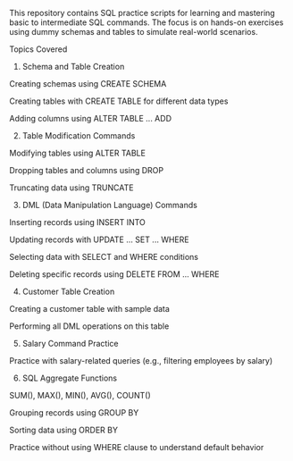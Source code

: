 This repository contains SQL practice scripts for learning and mastering basic to intermediate SQL commands. The focus is on hands-on exercises using dummy schemas and tables to simulate real-world scenarios.

Topics Covered

1. Schema and Table Creation

Creating schemas using CREATE SCHEMA

Creating tables with CREATE TABLE for different data types

Adding columns using ALTER TABLE ... ADD



2. Table Modification Commands

Modifying tables using ALTER TABLE

Dropping tables and columns using DROP

Truncating data using TRUNCATE



3. DML (Data Manipulation Language) Commands

Inserting records using INSERT INTO

Updating records with UPDATE ... SET ... WHERE

Selecting data with SELECT and WHERE conditions

Deleting specific records using DELETE FROM ... WHERE



4. Customer Table Creation

Creating a customer table with sample data

Performing all DML operations on this table



5. Salary Command Practice

Practice with salary-related queries (e.g., filtering employees by salary)



6. SQL Aggregate Functions

SUM(), MAX(), MIN(), AVG(), COUNT()

Grouping records using GROUP BY

Sorting data using ORDER BY

Practice without using WHERE clause to understand default behavior
